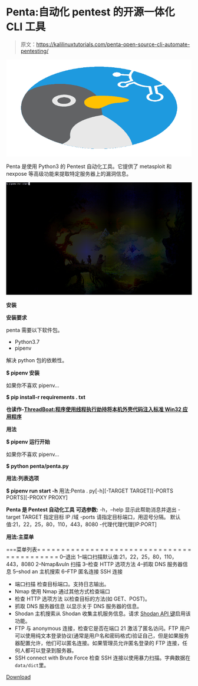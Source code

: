 # Penta:自动化 pentest 的开源一体化 CLI 工具

> 原文：<https://kalilinuxtutorials.com/penta-open-source-cli-automate-pentesting/>

[![Penta : Open Source All-In-One CLI Tool To Automate Pentesting](img/dd6d932c2aaa35cbd8d0b4082ae3072d.png "Penta : Open Source All-In-One CLI Tool To Automate Pentesting")](https://1.bp.blogspot.com/-eEK2fKAI09A/XZ2txE3XREI/AAAAAAAAC3Q/_hPQHzih5xEgu80JVfb_R2Xxtl3nzzYVgCLcBGAsYHQ/s1600/logo_penta%25281%2529.png)

Penta 是使用 Python3 的 Pentest 自动化工具。它提供了 metasploit 和 nexpose 等高级功能来提取特定服务器上的漏洞信息。

![](img/ec77095b6e2042c4b9f8a213a2bf0190.png)

**安装**

**安装要求**

penta 需要以下软件包。

*   Python3.7
*   pipenv

解决 python 包的依赖性。

**$ pipenv 安装**

如果你不喜欢 pipenv…

**$ pip install-r requirements . txt**

**也读作-[ThreadBoat:程序使用线程执行劫持将本机外壳代码注入标准 Win32 应用程序](https://kalilinuxtutorials.com/threadboat-thread-execution-hijacking/)**

**用法**

**$ pipenv 运行开始**

如果你不喜欢 pipenv…

**$ python penta/penta.py**

**用法:列表选项**

**$ pipenv run start -h**
用法:Penta . py[-h][-TARGET TARGET][-PORTS PORTS][-PROXY PROXY]

**Penta 是 Pentest 自动化工具** 
**可选参数:** -h，–help 显示此帮助消息并退出
-target TARGET 指定目标 IP /域
-ports 请指定目标端口，用逗号分隔。
默认值:21，22，25，80，110，443，8080
-代理代理代理[IP:PORT]

**用法:主菜单**

===菜单列表= = = = = = = = = = = = = = = = = = = = = = = = = = = = = = = = = = = = = = = = = = =
0–退出
1–端口扫描默认值:21，22，25，80，110，443，8080
2–Nmap&vuln 扫描
3–检查 HTTP 选项方法
4–抓取 DNS 服务器信息
5–shod an 主机搜索
6–FTP 匿名连接
SSH 连接

*   端口扫描
    检查目标端口。支持日志输出。
*   Nmap
    使用 Nmap 通过其他方式检查端口
*   检查 HTTP 选项方法
    以检查目标的方法(如 GET、POST)。
*   抓取 DNS 服务器信息
    以显示关于 DNS 服务器的信息。
*   Shodan 主机搜索从 Shodan 收集主机服务信息。请求 [Shodan API 键](https://developer.shodan.io/)启用该功能。
*   FTP 与 anonymous 连接，检查它是否在端口 21 激活了匿名访问。FTP 用户可以使用纯文本登录协议(通常是用户名和密码格式)验证自己，但是如果服务器配置允许，他们可以匿名连接。如果管理员允许匿名登录的 FTP 连接，任何人都可以登录到服务器。
*   SSH connect with Brute Force 检查 SSH 连接以使用暴力扫描。字典数据在`data/dict`里。

[Download](https://github.com/takuzoo3868/penta)